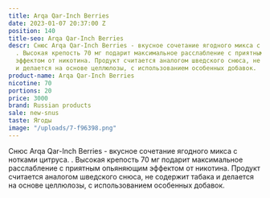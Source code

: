 ```yaml
---
title: Arqa Qar-Inch Berries
date: 2023-01-07 20:37:00 Z
position: 140
title-seo: Arqa Qar-Inch Berries
descr: Снюс Arqa Qar-Inch Berries - вкусное сочетание ягодного микса с нотками цитруса.
  . Высокая крепость 70 мг подарит максимальное расслабление с приятным опьяняющим
  эффектом от никотина. Продукт считается аналогом шведского снюса, не содержит табака
  и делается на основе целлюлозы, с использованием особенных добавок.
product-name: Arqa Qar-Inch Berries
nicotine: 70
portions: 20
price: 3000
brand: Russian products
sale: new-snus
taste: Ягоды
image: "/uploads/7-f96398.png"
---
```


Снюс Arqa Qar-Inch Berries - вкусное сочетание ягодного микса с нотками цитруса. . Высокая крепость 70 мг подарит максимальное расслабление с приятным опьяняющим эффектом от никотина. Продукт считается аналогом шведского снюса, не содержит табака и делается на основе целлюлозы, с использованием особенных добавок.